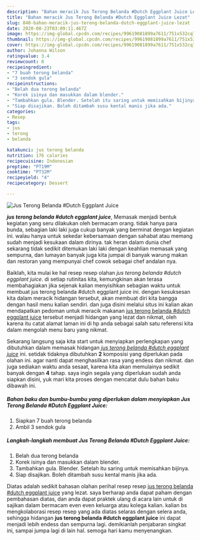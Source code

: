 ```yaml
---
description: "Bahan meracik Jus Terong Belanda #Dutch Eggplant Juice Lezat"
title: "Bahan meracik Jus Terong Belanda #Dutch Eggplant Juice Lezat"
slug: 840-bahan-meracik-jus-terong-belanda-dutch-eggplant-juice-lezat
date: 2020-08-23T03:09:11.467Z
image: https://img-global.cpcdn.com/recipes/99619081899a7611/751x532cq70/jus-terong-belanda-dutch-eggplant-juice-foto-resep-utama.jpg
thumbnail: https://img-global.cpcdn.com/recipes/99619081899a7611/751x532cq70/jus-terong-belanda-dutch-eggplant-juice-foto-resep-utama.jpg
cover: https://img-global.cpcdn.com/recipes/99619081899a7611/751x532cq70/jus-terong-belanda-dutch-eggplant-juice-foto-resep-utama.jpg
author: Johanna Wilson
ratingvalue: 3.4
reviewcount: 8
recipeingredient:
- "7 buah terong belanda"
- "3 sendok gula"
recipeinstructions:
- "Belah dua terong belanda"
- "Korek isinya dan masukkan dalam blender."
- "Tambahkan gula. Blender. Setelah itu saring untuk memisahkan bijinya."
- "Siap disajikan. Boleh ditambah susu kental manis jika ada."
categories:
- Resep
tags:
- jus
- terong
- belanda

katakunci: jus terong belanda 
nutrition: 176 calories
recipecuisine: Indonesian
preptime: "PT19M"
cooktime: "PT32M"
recipeyield: "4"
recipecategory: Dessert

---
```



![Jus Terong Belanda #Dutch Eggplant Juice](https://img-global.cpcdn.com/recipes/99619081899a7611/751x532cq70/jus-terong-belanda-dutch-eggplant-juice-foto-resep-utama.jpg)

<b><i>jus terong belanda #dutch eggplant juice</i></b>, Memasak menjadi bentuk kegiatan yang seru dilakukan oleh bermacam orang. tidak hanya para bunda, sebagian laki laki juga cukup banyak yang berminat dengan kegiatan ini. walau hanya untuk sekedar kebersamaan dengan sahabat atau memang sudah menjadi kesukaan dalam dirinya. tak heran dalam dunia chef sekarang tidak sedikit ditemukan laki laki dengan keahlian memasak yang sempurna, dan lumayan banyak juga kita jumpai di banyak warung makan dan restoran yang mempunyai chef cowok sebagai chef andalan nya.

Baiklah, kita mulai ke hal resep resep olahan <i>jus terong belanda #dutch eggplant juice</i>. di setiap rutinitas kita, kemungkinan akan terasa membahagiakan jika sejenak kalian menyisihkan sebagian waktu untuk membuat jus terong belanda #dutch eggplant juice ini. dengan kesuksesan kita dalam meracik hidangan tersebut, akan membuat diri kita bangga dengan hasil menu kalian sendiri. dan juga disini melalui situs ini kalian akan mendapatkan pedoman untuk meracik makanan <u>jus terong belanda #dutch eggplant juice</u> tersebut menjadi hidangan yang lezat dan nikmat, oleh karena itu catat alamat laman ini di hp anda sebagai salah satu referensi kita dalam mengolah menu baru yang nikmat.




Sekarang langsung saja kita start untuk menyiapkan perlengkapan yang dibutuhkan dalam memasak hidangan <u><i>jus terong belanda #dutch eggplant juice</i></u> ini. setidak tidaknya dibutuhkan <b>2</b> komposisi yang diperlukan pada olahan ini. agar nanti dapat menghasilkan rasa yang endess dan nikmat. dan juga sediakan waktu anda sesaat, karena kita akan memulainya sedikit banyak dengan <b>4</b> tahap. saya ingin segala yang diperlukan sudah anda siapkan disini, yuk mari kita proses dengan mencatat dulu bahan baku dibawah ini.

<!--inarticleads1-->

##### Bahan baku dan bumbu-bumbu yang diperlukan dalam menyiapkan Jus Terong Belanda #Dutch Eggplant Juice:

1. Siapkan 7 buah terong belanda
1. Ambil 3 sendok gula




<!--inarticleads2-->

##### Langkah-langkah membuat Jus Terong Belanda #Dutch Eggplant Juice:

1. Belah dua terong belanda
1. Korek isinya dan masukkan dalam blender.
1. Tambahkan gula. Blender. Setelah itu saring untuk memisahkan bijinya.
1. Siap disajikan. Boleh ditambah susu kental manis jika ada.




Diatas adalah sedikit bahasan olahan perihal resep resep <u>jus terong belanda #dutch eggplant juice</u> yang lezat. saya berharap anda dapat paham dengan pembahasan diatas, dan anda dapat praktek ulang di acara lain untuk di sajikan dalam bermacam even even keluarga atau kolega kalian. kalian bs mengkolaborasi resep resep yang ada diatas selaras dengan selera anda, sehingga hidangan <b>jus terong belanda #dutch eggplant juice</b> ini dapat menjadi lebih endess dan sempurna lagi. demikianlah penjabaran singkat ini, sampai jumpa lagi di lain hal. semoga hari kamu menyenangkan.
